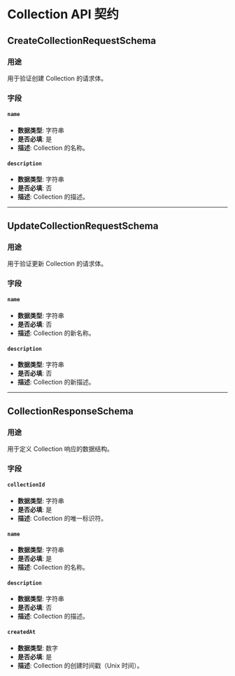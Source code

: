 # Collection API 契约

## CreateCollectionRequestSchema

### 用途
用于验证创建 Collection 的请求体。

### 字段

#### `name`
*   **数据类型**: 字符串
*   **是否必填**: 是
*   **描述**: Collection 的名称。

#### `description`
*   **数据类型**: 字符串
*   **是否必填**: 否
*   **描述**: Collection 的描述。

---

## UpdateCollectionRequestSchema

### 用途
用于验证更新 Collection 的请求体。

### 字段

#### `name`
*   **数据类型**: 字符串
*   **是否必填**: 否
*   **描述**: Collection 的新名称。

#### `description`
*   **数据类型**: 字符串
*   **是否必填**: 否
*   **描述**: Collection 的新描述。

---

## CollectionResponseSchema

### 用途
用于定义 Collection 响应的数据结构。

### 字段

#### `collectionId`
*   **数据类型**: 字符串
*   **是否必填**: 是
*   **描述**: Collection 的唯一标识符。

#### `name`
*   **数据类型**: 字符串
*   **是否必填**: 是
*   **描述**: Collection 的名称。

#### `description`
*   **数据类型**: 字符串
*   **是否必填**: 否
*   **描述**: Collection 的描述。

#### `createdAt`
*   **数据类型**: 数字
*   **是否必填**: 是
*   **描述**: Collection 的创建时间戳（Unix 时间）。